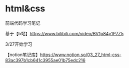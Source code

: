 # html&css
前端代码学习笔记
  
基于【b站】https://www.bilibili.com/video/BV1p84y1P7Z5

3/27开始学习

  【notion笔记库】https://www.notion.so/03_27_html-css-83ac397b1cb641c3955ae01b75edc216

